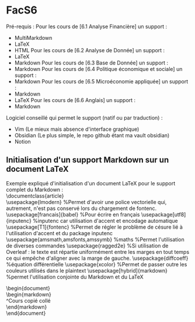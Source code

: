 # FacS6
Pré-requis :
Pour les cours de [6.1 Analyse Financière] un support : 
- MultiMarkdown
- LaTeX
- HTML
Pour les cours de [6.2 Analyse de Donnée] un support :
- LaTeX
- Markdown
Pour les cours de [6.3 Base de Donnée] un support :
- Markdown
Pour les cours de [6.4 Politique économique et sociale] un support : 
- Markdown
Pour les cours de [6.5 Microéconomie appliquée] un support :
- Markdown
- LaTeX
Pour les cours de [6.6 Anglais] un support :
- Markdown 

Logiciel conseillé qui permet le support (natif ou par traduction) :
- Vim (Le mieux mais absence d'interface graphique)
- Obsidian (Le plus simple, le repo github étant ma vault obsidian)
- Notion 

## Initialisation d'un support Markdown sur un document LaTeX
Exemple expliqué d'initialisation d'un document LaTeX pour le support complet du Markdown :  
\documentclass{article}  
\usepackage{lmodern} %Permet d'avoir une police vectorielle qui, autrement, n'est pas conservé lors du chargement de fontenc.  
\usepackage[francais]{babel} %Pour écrire en français
\usepackage[utf8]{inputenc} %inputenc car utilisation d'accent et encodage automatique  
\usepackage[T1]{fontenc} %Permet de régler le problème de césure lié à l'utilisation d'accent et du package inputenc  
\usepackage{amsmath,amsfonts,amssymb} %maths  %Permet l'utilisation de diverses commandes
\usepackage{ragged2e} %Si utilisation de Overleaf : le texte est répartie uniformément entre les marges en tout temps ce qui empêche d'aligner avec la marge de gauche.
\usepackage{diffcoeff}  %équation différentielle
\usepackage{xcolor} %Permet de passer outre les couleurs utilisés dans le plaintext
\usepackage[hybrid]{markdown} %permet l'utilisation conjointe du Markdown et du LaTeX  
  
\begin{document}  
\begin{markdown}  
^Cours copié collé  
\end{markdown}  
\end{document}  

